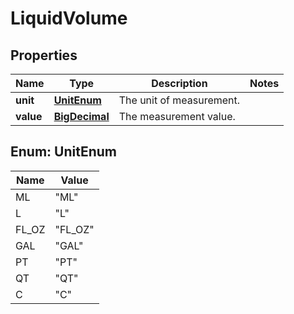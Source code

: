 # LiquidVolume

## Properties
Name | Type | Description | Notes
------------ | ------------- | ------------- | -------------
**unit** | [**UnitEnum**](#UnitEnum) | The unit of measurement. | 
**value** | [**BigDecimal**](BigDecimal.md) | The measurement value. | 

<a name="UnitEnum"></a>
## Enum: UnitEnum
Name | Value
---- | -----
ML | &quot;ML&quot;
L | &quot;L&quot;
FL_OZ | &quot;FL_OZ&quot;
GAL | &quot;GAL&quot;
PT | &quot;PT&quot;
QT | &quot;QT&quot;
C | &quot;C&quot;
